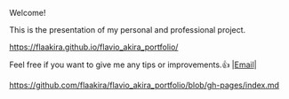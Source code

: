 Welcome!


This is the presentation of my personal and professional project.

https://flaakira.github.io/flavio_akira_portfolio/

Feel free if you want to give me any tips or improvements.👍 |[Email](mailto:fla_akira@hotmail.com?subject=[GitHub])|

https://github.com/flaakira/flavio_akira_portfolio/blob/gh-pages/index.md

